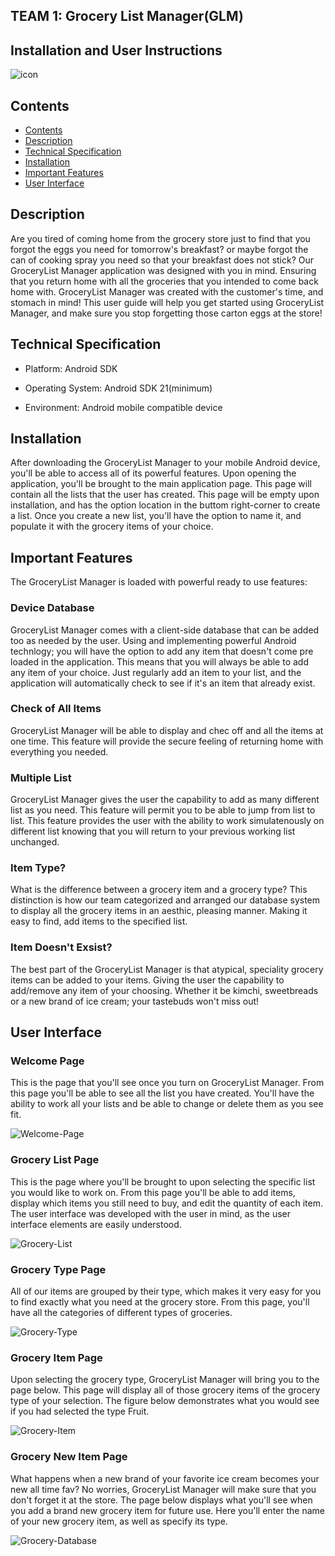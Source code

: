 TEAM 1: Grocery List Manager(GLM)
-----------------------------------------

## Installation and User Instructions

![icon](https://i.imgur.com/cBER11U.png?1[/img])

## Contents
* [Contents](#contents)
* [Description](#description)
* [Technical Specification](#technical-specification)
* [Installation](#installation)
* [Important Features](#important-features)
* [User Interface](#user-interface)

## Description

Are you tired of coming home from the grocery store just to find that you forgot the eggs you need for tomorrow's breakfast? or maybe forgot the can of cooking spray you need so that your breakfast does not stick? Our GroceryList Manager application was designed with you in mind. Ensuring that you return home with all the groceries that you intended to come back home with. GroceryList Manager was created with the customer's time, and stomach in mind! This user guide will help you get started using GroceryList Manager, and make sure you stop forgetting those carton eggs at the store!

## Technical Specification

* Platform: Android SDK

* Operating System: Android SDK 21(minimum) 

* Environment: Android mobile compatible device 

## Installation

After downloading the GroceryList Manager to your mobile Android device, you'll be able to access all of its powerful features. Upon opening the application, you'll be brought to the main application page. This page will contain all the lists that the user has created. This page will be empty upon installation, and has the option location in the buttom right-corner to create a list. Once you create a new list, you'll have the option to name it, and populate it with the grocery items of your choice. 

## Important Features

The GroceryList Manager is loaded with powerful ready to use features: 

### Device Database 

GroceryList Manager comes with a client-side database that can be added too as needed by the user. Using and implementing powerful Android technlogy; you will have the option to add any item that doesn't come pre loaded in the application. This means that you will always be able to add any item of your choice. Just regularly add an item to your list, and the application will automatically check to see if it's an item that already exist. 

### Check of All Items

GroceryList Manager will be able to display and chec off and all the items at one time. This feature will provide the secure feeling of returning home with everything you needed. 

### Multiple List

GroceryList Manager gives the user the capability to add as many different list as you need. This feature will permit you to be able to jump from list to list. This feature provides the user with the ability to work simulatenously on different list knowing that you will return to your previous working list unchanged. 

### Item Type?

What is the difference between a grocery item and a grocery type? This distinction is how our team categorized and arranged our database system to display all the grocery items in an aesthic, pleasing manner. Making it easy to find, add items to the specified list. 

### Item Doesn't Exsist? 

The best part of the GroceryList Manager is that atypical, speciality grocery items can be added to your items. Giving the user the capability to add/remove any item of your choosing. Whether it be kimchi, sweetbreads or a new brand of ice cream; your tastebuds won't miss out!

## User Interface 

### Welcome Page
This is the page that you'll see once you turn on GroceryList Manager. From this page you'll be able to see all the list you have created. You'll have the ability to work all your lists and be able to change or delete them as you see fit. 

![Welcome-Page](https://i.imgur.com/UkNneXu.png)

### Grocery List Page
This is the page where you'll be brought to upon selecting the specific list you would like to work on. From this page you'll be able to add items, display which items you still need to buy, and edit the quantity of each item. The user interface was developed with the user in mind, as the user interface elements are easily understood. 

![Grocery-List](https://i.imgur.com/h5KsEiw.png)

### Grocery Type Page
All of our items are grouped by their type, which makes it very easy for you to find exactly what you need at the grocery store. From this page, you'll have all the categories of different types of groceries. 

![Grocery-Type](https://i.imgur.com/eQ4PFgD.png)

### Grocery Item Page 
Upon selecting the grocery type, GroceryList Manager will bring you to the page below. This page will display all of those grocery items of the grocery type of your selection. The figure below demonstrates what you would see if you had selected the type Fruit. 

![Grocery-Item](https://i.imgur.com/Na2Okdf.png)

### Grocery New Item Page
What happens when a new brand of your favorite ice cream becomes your new all time fav? No worries, GroceryList Manager will make sure that you don't forget it at the store. The page below displays what you'll see when you add a brand new grocery item for future use. Here you'll enter the name of your new grocery item, as well as specify its type. 

![Grocery-Database](https://i.imgur.com/FrscZ2n.png)

